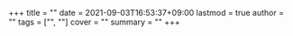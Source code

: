 +++
title = ""
date = 2021-09-03T16:53:37+09:00
lastmod = true
author = ""
tags = ["", ""]
cover = ""
summary = ""
+++
